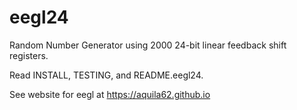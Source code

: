 # eegl24
Random Number Generator using 2000 24-bit linear feedback shift
registers.

Read INSTALL, TESTING, and README.eegl24.

See website for eegl at https://aquila62.github.io
